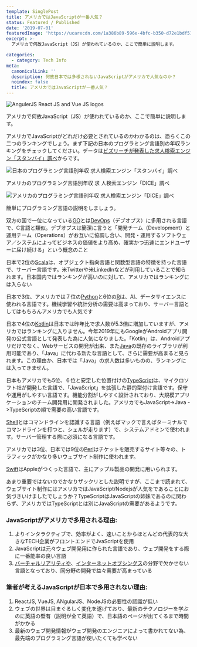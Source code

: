 ```yaml
---
template: SinglePost
title: アメリカではJavaScriptが一番人気？
status: Featured / Published
date: '2019-07-01'
featuredImage: 'https://ucarecdn.com/1a386b89-596e-4bfc-b350-d72e1bdf516d/'
excerpt: >-
  アメリカで何故JavaScript（JS）が使われているのか、ここで簡単に説明します。

categories:
  - category: Tech Info
meta:
  canonicalLink: ''
  description: 何故日本では多様されないJavaScriptがアメリカで人気なのか？
  noindex: false
  title: アメリカではJavaScriptが一番人気？
---
```


![AngulerJS React JS and Vue JS logos](https://ucarecdn.com/1a386b89-596e-4bfc-b350-d72e1bdf516d/ "JavaScript static page generator library and frameworks")

アメリカで何故JavaScript（JS）が使われているのか、ここで簡単に説明します。

アメリカでJavaScriptがどれだけ必要とされているのかわかるのは、恐らくこの二つのランキングでしょう。まず下記の日本のプログラミング言語別の年収ランキングをチェックしてください。データは[ビズリーチが発表した求人検索エンジン「スタンバイ」調べ](https://www.bizreach.co.jp/pressroom/pressrelease/2018/0807.html)からです。

![日本のプログラミング言語別年収 求人検索エンジン「スタンバイ」調べ](https://ucarecdn.com/108c5306-dbb7-4ba0-aa41-52c5556c6f52/ "プログラミング言語別年収")

アメリカのプログラミング言語別年収 求
人検索エンジン「DICE」調べ

![アメリカのプログラミング言語別年収 求人検索エンジン「DICE」調べ](https://ucarecdn.com/37ffac8c-46e1-45d1-a9cf-7f320a9967cc/ "アメリカのプログラミング言語別年収 求人検索エンジン「DICE」調べ")

簡単にプログラミング言語の説明をしましょう。

双方の国で一位になっている[GO](https://ja.wikipedia.org/wiki/Perl)とは[DevOps](https://ja.wikipedia.org/wiki/DevOps)（デブオプス）に多用される言語で、C言語と類似。デブオプスは簡潔に言うと「開発チーム（Development）と運用チーム（Operations）がお互いに協調し合い、開発・運用するソフトウェア／システムによってビジネスの価値をより高め、確実かつ迅速にエンドユーザーに届け続ける」という概念のこと

日本で2位の[Scala](https://ja.wikipedia.org/wiki/Scala)は、オブジェクト指向言語と関数型言語の特徴を持った言語で、サーバー言語です。米Twitterや米LinkedInなどが利用していることで知られます。日本国内ではランキングが高いのに対して、アメリカではランキングには入らない

日本で3位、アメリカでは７位の[Python](https://ja.wikipedia.org/wiki/Python)と6位の[R](https://ja.wikipedia.org/wiki/R%E8%A8%80%E8%AA%9E)は、AI、データサイエンスに使われる言語です。機械学習や統計分析の需要は高まっており、サーバー言語としてはもちろんアメリカでも人気です

日本で4位の[Kotlin](https://ja.wikipedia.org/wiki/Kotlin)は日本では昨年比で求人数が5.3倍に増加していますが、アメリカではランキングに入りません。今年2019年にもGoogleがAndroidアプリ開発の公式言語として発表した為に人気になりました。「Kotlin」は、Androidアプリだけでなく、Webサービスの開発が出来、また[Java](https://ja.wikipedia.org/wiki/Java)の既存のライブラリが利用可能であり、「Java」に代わる新たな言語として、さらに需要が高まると見られます。この理由か、日本では「Java」の求人数は多いものの、ランキングには入ってきません。

日本もアメリカでも5位、６位と安定した位置付けの[TypeScript](https://ja.wikipedia.org/wiki/TypeScript)は、マイクロソフト社が開発した言語で、「JavaScript」を拡張した静的型付け言語です。保守や運用がしやすい言語です。機能分割がしやすく設計されており、大規模アプリケーションのチーム開発用に開発されました。アメリカでもJavaScript->Java ->TypeScriptの順で需要の高い言語です。

[Shell](https://ja.wikipedia.org/wiki/%E3%82%B7%E3%82%A7%E3%83%AB)とはコマンドラインを認識する言語（例えばマックで言えばターミナルでコマンドラインを打つと、シェルが走ります）で、システムアドミンで使われます。サーバー管理する際に必須になる言語です。

アメリカでは3位、日本では9位の[Perl](https://ja.wikipedia.org/wiki/Perl)はチケットを販売するサイト等々の、トラフィックがかなり多いウェブサイト制作に使われます。

[Swift](https://ja.wikipedia.org/wiki/Swift_(%E3%83%97%E3%83%AD%E3%82%B0%E3%83%A9%E3%83%9F%E3%83%B3%E3%82%B0%E8%A8%80%E8%AA%9E))はAppleがつくった言語で、主にアップル製品の開発に用いられます。

あまり重要ではないのでかなりザックリとした説明ですが、ここまで読まれて、ウェブサイト制作にはアメリカではJavaScript/Nodejsが人気をであることにお気づきいけましたでしょうか？TypeScriptはJavaScriptの姉妹であるのに関わらず、アメリカではTypeScriptとは別にJavaScriptの需要があるようです。

### JavaScriptがアメリカで多用される理由:

1. よりインタラクティブで、効率がよく、速いことからほとんどの代表的な大きなTECH企業がフロントエンドでJvaScriptを使用
2. JavaScriptは元々ウェブ開発用に作られた言語であり、ウェブ開発をする際に一番能率の良い言語
3. [バーチャルリアリティや](https://ja.wikipedia.org/wiki/%E3%83%90%E3%83%BC%E3%83%81%E3%83%A3%E3%83%AB%E3%83%BB%E3%83%AA%E3%82%A2%E3%83%AA%E3%83%86%E3%82%A3)、[インターネットオブシングス](https://ja.wikipedia.org/wiki/%E3%83%A2%E3%83%8E%E3%81%AE%E3%82%A4%E3%83%B3%E3%82%BF%E3%83%BC%E3%83%8D%E3%83%83%E3%83%88)の分野で欠かせない言語となっており、同分野の開発で益々需要が高まっている

### 筆者が考えるJavaScriptが日本で多用されない理由:

1. ReactJS, VueJS, ANgularJS、NodeJSの必要性の認識が低い
2. ウェブの世界は目まぐるしく変化を遂げており、最新のテクノロジーを学ぶのに英語の壁有（説明が全て英語）で、日本語のページが出てくるまで時間がかかる
3. 最新のウェブ開発情報がウェブ開発のエンジニアによって書かれてない為、最先端のプログラミング言語が使いたくても学べない

